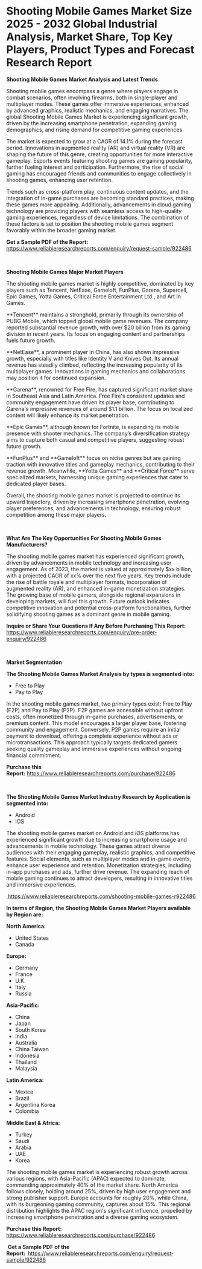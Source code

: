 <p><h1>Shooting Mobile Games Market Size 2025 - 2032 Global Industrial Analysis, Market Share, Top Key Players, Product Types and Forecast Research Report</h1></p><p><strong>Shooting Mobile Games Market Analysis and Latest Trends</strong></p>
<p><p>Shooting mobile games encompass a genre where players engage in combat scenarios, often involving firearms, both in single-player and multiplayer modes. These games offer immersive experiences, enhanced by advanced graphics, realistic mechanics, and engaging narratives. The global Shooting Mobile Games Market is experiencing significant growth, driven by the increasing smartphone penetration, expanding gaming demographics, and rising demand for competitive gaming experiences.</p><p>The market is expected to grow at a CAGR of 14.1% during the forecast period. Innovations in augmented reality (AR) and virtual reality (VR) are shaping the future of this genre, creating opportunities for more interactive gameplay. Esports events featuring shooting games are gaining popularity, further fueling interest and participation. Furthermore, the rise of social gaming has encouraged friends and communities to engage collectively in shooting games, enhancing user retention.</p><p>Trends such as cross-platform play, continuous content updates, and the integration of in-game purchases are becoming standard practices, making these games more appealing. Additionally, advancements in cloud gaming technology are providing players with seamless access to high-quality gaming experiences, regardless of device limitations. The combination of these factors is set to position the shooting mobile games segment favorably within the broader gaming market.</p></p>
<p><strong>Get a Sample PDF of the Report:&nbsp;</strong> <a href="https://www.reliableresearchreports.com/enquiry/request-sample/922486?utm_campaign=41&utm_medium=2&utm_source=Github&utm_content=ia&utm_term=18042025&utm_id=shooting-mobile-games">https://www.reliableresearchreports.com/enquiry/request-sample/922486</a></p>
<p>&nbsp;</p>
<p><strong>Shooting Mobile Games Major Market Players</strong></p>
<p><p>The shooting mobile games market is highly competitive, dominated by key players such as Tencent, NetEase, Gameloft, FunPlus, Garena, Supercell, Epic Games, Yotta Games, Critical Force Entertainment Ltd., and Art In Games. </p><p>**Tencent** maintains a stronghold, primarily through its ownership of PUBG Mobile, which topped global mobile game revenues. The company reported substantial revenue growth, with over $20 billion from its gaming division in recent years. Its focus on engaging content and partnerships fuels future growth.</p><p>**NetEase**, a prominent player in China, has also shown impressive growth, especially with titles like Identity V and Knives Out. Its annual revenue has steadily climbed, reflecting the increasing popularity of its multiplayer games. Innovations in gaming mechanics and collaborations may position it for continued expansion.</p><p>**Garena**, renowned for Free Fire, has captured significant market share in Southeast Asia and Latin America. Free Fire's consistent updates and community engagement have driven its player base, contributing to Garena's impressive revenues of around $1.1 billion. The focus on localized content will likely enhance its market penetration.</p><p>**Epic Games**, although known for Fortnite, is expanding its mobile presence with shooter mechanics. The company’s diversification strategy aims to capture both casual and competitive players, suggesting robust future growth.</p><p>**FunPlus** and **Gameloft** focus on niche genres but are gaining traction with innovative titles and gameplay mechanics, contributing to their revenue growth. Meanwhile, **Yotta Games** and **Critical Force** serve specialized markets, harnessing unique gaming experiences that cater to dedicated player bases.</p><p>Overall, the shooting mobile games market is projected to continue its upward trajectory, driven by increasing smartphone penetration, evolving player preferences, and advancements in technology, ensuring robust competition among these major players.</p></p>
<p>&nbsp;</p>
<p><strong>What Are The Key Opportunities For Shooting Mobile Games Manufacturers?</strong></p>
<p><p>The shooting mobile games market has experienced significant growth, driven by advancements in mobile technology and increasing user engagement. As of 2023, the market is valued at approximately $xx billion, with a projected CAGR of xx% over the next five years. Key trends include the rise of battle royale and multiplayer formats, incorporation of augmented reality (AR), and enhanced in-game monetization strategies. The growing base of mobile gamers, alongside regional expansions in developing markets, will fuel this growth. Future outlook indicates competitive innovation and potential cross-platform functionalities, further solidifying shooting games as a dominant genre in mobile gaming.</p></p>
<p><strong>Inquire or Share Your Questions If Any Before Purchasing This Report:</strong> <a href="https://www.reliableresearchreports.com/enquiry/pre-order-enquiry/922486?utm_campaign=41&utm_medium=2&utm_source=Github&utm_content=ia&utm_term=18042025&utm_id=shooting-mobile-games">https://www.reliableresearchreports.com/enquiry/pre-order-enquiry/922486</a></p>
<p>&nbsp;</p>
<p><strong>Market Segmentation</strong></p>
<p><strong>The Shooting Mobile Games Market Analysis by types is segmented into:</strong></p>
<p><ul><li>Free to Play</li><li>Pay to Play</li></ul></p>
<p><p>In the shooting mobile games market, two primary types exist: Free to Play (F2P) and Pay to Play (P2P). F2P games are accessible without upfront costs, often monetized through in-game purchases, advertisements, or premium content. This model encourages a larger player base, fostering community and engagement. Conversely, P2P games require an initial payment to download, offering a complete experience without ads or microtransactions. This approach typically targets dedicated gamers seeking quality gameplay and immersive experiences without ongoing financial commitment.</p></p>
<p><strong>Purchase this Report:&nbsp;</strong><a href="https://www.reliableresearchreports.com/purchase/922486?utm_campaign=41&utm_medium=2&utm_source=Github&utm_content=ia&utm_term=18042025&utm_id=shooting-mobile-games">https://www.reliableresearchreports.com/purchase/922486</a></p>
<p>&nbsp;</p>
<p><strong>The Shooting Mobile Games Market Industry Research by Application is segmented into:</strong></p>
<p><ul><li>Android</li><li>IOS</li></ul></p>
<p><p>The shooting mobile games market on Android and iOS platforms has experienced significant growth due to increasing smartphone usage and advancements in mobile technology. These games attract diverse audiences with their engaging gameplay, realistic graphics, and competitive features. Social elements, such as multiplayer modes and in-game events, enhance user experience and retention. Monetization strategies, including in-app purchases and ads, further drive revenue. The expanding reach of mobile gaming continues to attract developers, resulting in innovative titles and immersive experiences.</p></p>
<p><a href="https://www.reliableresearchreports.com/shooting-mobile-games-r922486?utm_campaign=41&utm_medium=2&utm_source=Github&utm_content=ia&utm_term=18042025&utm_id=shooting-mobile-games">&nbsp;https://www.reliableresearchreports.com/shooting-mobile-games-r922486</a></p>
<p><strong>In terms of Region, the Shooting Mobile Games Market Players available by Region are:</strong></p>
<p>
    <p> <strong> North America: </strong>
        <ul>
            <li>United States</li>
            <li>Canada</li>
        </ul>
        </p> 
    <p> <strong> Europe: </strong>
        <ul>
            <li>Germany</li>
            <li>France</li>
            <li>U.K.</li>
            <li>Italy</li>
            <li>Russia</li>
        </ul>
        </p> 
    <p> <strong> Asia-Pacific: </strong>
        <ul>
            <li>China</li>
            <li>Japan</li>
            <li>South Korea</li>
            <li>India</li>
            <li>Australia</li>
            <li>China Taiwan</li>
            <li>Indonesia</li>
            <li>Thailand</li>
            <li>Malaysia</li>
        </ul>
        </p> 
    <p> <strong> Latin America: </strong>
        <ul>
            <li>Mexico</li>
            <li>Brazil</li>
            <li>Argentina Korea</li>
            <li>Colombia</li>
        </ul>
        </p> 
    <p> <strong> Middle East & Africa: </strong>
        <ul>
            <li>Turkey</li>
            <li>Saudi</li>
            <li>Arabia</li>
            <li>UAE</li>
            <li>Korea</li>
        </ul>
    </p>
    </p>
<p><p>The shooting mobile games market is experiencing robust growth across various regions, with Asia-Pacific (APAC) expected to dominate, commanding approximately 40% of the market share. North America follows closely, holding around 25%, driven by high user engagement and strong publisher support. Europe accounts for roughly 20%, while China, with its burgeoning gaming community, captures about 15%. This regional distribution highlights the APAC region's significant influence, propelled by increasing smartphone penetration and a diverse gaming ecosystem.</p></p>
<p><strong>Purchase this Report: </strong><a href="https://www.reliableresearchreports.com/purchase/922486?utm_campaign=41&utm_medium=2&utm_source=Github&utm_content=ia&utm_term=18042025&utm_id=shooting-mobile-games">https://www.reliableresearchreports.com/purchase/922486</a></p>
<p>&nbsp;<strong>Get a Sample PDF of the Report:&nbsp;&nbsp;</strong><a href="https://www.reliableresearchreports.com/enquiry/request-sample/922486?utm_campaign=41&utm_medium=2&utm_source=Github&utm_content=ia&utm_term=18042025&utm_id=shooting-mobile-games">https://www.reliableresearchreports.com/enquiry/request-sample/922486</a></p>
<p><strong></strong></p>
<p><p></p><p></p><p></p></p>